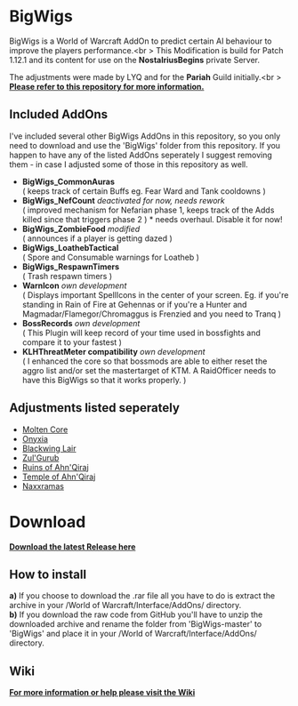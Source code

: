 # BigWigs
BigWigs is a World of Warcraft AddOn to predict certain AI behaviour to improve the players performance.<br \>
This Modification is build for Patch 1.12.1 and its content for use on the <b>NostalriusBegins</b> private Server.

The adjustments were made by LYQ and for the <b>Pariah</b> Guild initially.<br \>
<b><a href="github.com/MOUZU/BigWigs">Please refer to this repository for more information.</a></b>

## Included AddOns
I've included several other BigWigs AddOns in this repository, so you only need to download and use the 'BigWigs' folder from this repository. If you happen to have any of the listed AddOns seperately I suggest removing them - in case I adjusted some of those in this repository as well.
<ul>
    <li><b>BigWigs_CommonAuras</b> <br \>  ( keeps track of certain Buffs eg. Fear Ward and Tank cooldowns )</li>
    <li><b>BigWigs_NefCount</b> <i>deactivated for now, needs rework</i> <br \>  ( improved mechanism for Nefarian phase 1, keeps track of the Adds killed since that triggers phase 2 )
* needs overhaul. Disable it for now!</li>
    <li><b>BigWigs_ZombieFood</b> <i>modified</i> <br>  ( announces if a player is getting dazed )</li>
    <li><b>BigWigs_LoathebTactical</b> <br>  ( Spore and Consumable warnings for Loatheb )</li>
    <li><b>BigWigs_RespawnTimers</b> <br>  ( Trash respawn timers )</li>
    <li><b>WarnIcon</b>  <i>own development</i> <br> ( Displays important SpellIcons in the center of your screen. Eg. if you're standing in Rain of Fire at Gehennas or if you're a Hunter and Magmadar/Flamegor/Chromaggus is Frenzied and you need to Tranq )</li>
    <li><b>BossRecords</b>  <i>own development</i> <br> ( This Plugin will keep record of your time used in bossfights and compare it to your fastest )</li>
    <li><b>KLHThreatMeter compatibility</b>  <i>own development</i> <br> ( I enhanced the core so that bossmods are able to either reset the aggro list and/or set the mastertarget of KTM. A RaidOfficer needs to have this BigWigs so that it works properly. ) </li>
</ul>

## Adjustments listed seperately
<ul>
    <li><a href="Raids/MC/">Molten Core</a></li>
    <li><a href="Raids/Onyxia/">Onyxia</a></li>
    <li><a href="Raids/BWL/">Blackwing Lair</a></li>
    <li><a href="Raids/ZG/">Zul'Gurub</a></li>
    <li><a href="Raids/AQ20/">Ruins of Ahn'Qiraj</a></li>
    <li><a href="Raids/AQ40/">Temple of Ahn'Qiraj</a></li>
    <li><a href="Raids/Naxxramas/">Naxxramas</a></li>
</ul>

# Download
<b><a href="https://github.com/MOUZU/BigWigs/releases">Download the latest Release here</a></b>

## How to install
<b>a)</b> If you choose to download the .rar file all you have to do is extract the archive in your /World of Warcraft/Interface/AddOns/ directory.<br />
<b>b)</b> If you download the raw code from GitHub you'll have to unzip the downloaded archive and rename the folder from 'BigWigs-master' to 'BigWigs' and place it in your /World of Warcraft/Interface/AddOns/ directory.

## Wiki
<b><a href="https://github.com/MOUZU/BigWigs/wiki">For more information or help please visit the Wiki</a></b>
